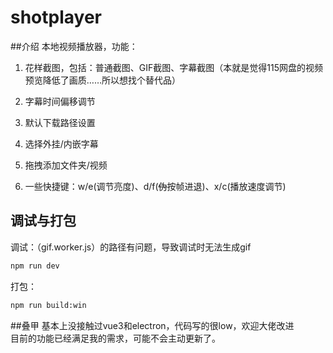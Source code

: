# shotplayer

##介绍
本地视频播放器，功能：

1. 花样截图，包括：普通截图、GIF截图、字幕截图（本就是觉得115网盘的视频预览降低了画质……所以想找个替代品）

2. 字幕时间偏移调节

3. 默认下载路径设置

4. 选择外挂/内嵌字幕

5. 拖拽添加文件夹/视频

6. 一些快捷键：w/e(调节亮度)、d/f(~~伪~~按帧进退)、x/c(播放速度调节)

## 调试与打包
调试：（gif.worker.js）的路径有问题，导致调试时无法生成gif
```bash
npm run dev
```
打包：
```bash
npm run build:win
```

##叠甲
基本上没接触过vue3和electron，代码写的很low，欢迎大佬改进<br>
目前的功能已经满足我的需求，可能不会主动更新了。
